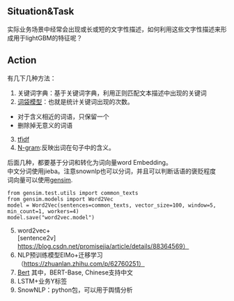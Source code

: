 ## Situation&Task
实际业务场景中经常会出现或长或短的文字性描述，如何利用这些文字性描述来形成用于lightGBM的特征呢？
## Action
有几下几种方法：
1. 关键词字典：基于关键词字典，利用正则匹配文本描述中出现的关键词
2. [词袋模型](https://www.cnblogs.com/HuZihu/p/9576794.html)：也就是统计关键词出现的次数。
- 对于含义相近的词语，只保留一个
- 删除掉无意义的词语
3. [tfidf](https://www.cnblogs.com/HuZihu/p/9576794.html)
4. [N-gram](https://zhuanlan.zhihu.com/p/32829048):反映出词在句子中的含义。  

后面几种，都要基于分词和转化为词向量word Embedding。</br>
中文分词使用jieba。注意snownlp也可以分词，并且可以判断话语的褒贬程度</br>
词向量可以使用[gensim](https://radimrehurek.com/gensim/models/word2vec.html).

    from gensim.test.utils import common_texts
    from gensim.models import Word2Vec
    model = Word2Vec(sentences=common_texts, vector_size=100, window=5, min_count=1, workers=4)
    model.save("word2vec.model")

5. word2vec+[sentence2v]https://blog.csdn.net/promisejia/article/details/88364569）
6. NLP预训练模型ElMo+迁移学习（https://zhuanlan.zhihu.com/p/62760251）
7. [Bert](https://blog.csdn.net/jiaowoshouzi/article/details/89073944)
其中，BERT-Base, Chinese支持中文
8. LSTM+业务Y标签
9. SnowNLP：python包，可以用于舆情分析
